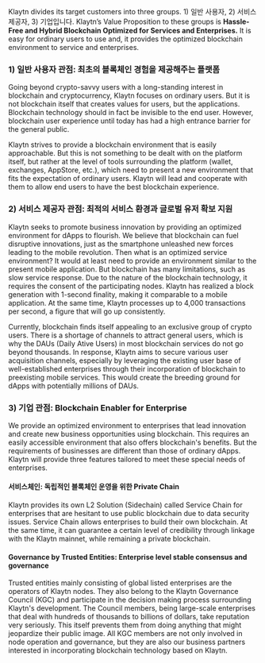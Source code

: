 Klaytn divides its target customers into three groups. 1) 일반 사용자, 2) 서비스 제공자, 3) 기업입니다. Klaytn’s Value Proposition to these groups is **Hassle-Free and Hybrid Blockchain Optimized for Services and Enterprises.** It is easy for ordinary users to use and, it provides the optimized blockchain environment to service and enterprises.

### 1) 일반 사용자 관점: 최초의 블록체인 경험을 제공해주는 플랫폼 <a id="1-ordinary-users-point-of-view-platform-that-provides-the-first-blockchain-exper"></a>

Going beyond crypto-savvy users with a long-standing interest in blockchain and cryptocurrency, Klaytn focuses on ordinary users. But it is not blockchain itself that creates values for users, but the applications. Blockchain technology should in fact be invisible to the end user. However, blockchain user experience until today has had a high entrance barrier for the general public.

Klaytn strives to provide a blockchain environment that is easily approachable. But this is not something to be dealt with on the platform itself, but rather at the level of tools surrounding the platform (wallet, exchanges, AppStore, etc.), which need to present a new environment that fits the expectation of ordinary users. Klaytn will lead and cooperate with them to allow end users to have the best blockchain experience.

### 2) 서비스 제공자 관점: 최적의 서비스 환경과 글로벌 유저 확보 지원 <a id="2-service-provider-s-point-of-view-support-of-optimized-service-environment-and"></a>

Klaytn seeks to promote business innovation by providing an optimized environment for dApps to flourish. We believe that blockchain can fuel disruptive innovations, just as the smartphone unleashed new forces leading to the mobile revolution. Then what is an optimized service environment? It would at least need to provide an environment similar to the present mobile application. But blockchain has many limitations, such as slow service response. Due to the nature of the blockchain technology, it requires the consent of the participating nodes. Klaytn has realized a block generation with 1-second finality, making it comparable to a mobile application. At the same time, Klaytn processes up to 4,000 transactions per second, a figure that will go up consistently.

Currently, blockchain finds itself appealing to an exclusive group of crypto users. There is a shortage of channels to attract general users, which is why the DAUs (Daily Ative Users) in most blockchain services do not go beyond thousands. In response, Klaytn aims to secure various user acquisition channels, especially by leveraging the existing user base of well-established enterprises through their incorporation of blockchain to preexisting mobile services. This would create the breeding ground for dApps with potentially millions of DAUs.

### 3) 기업 관점: Blockchain Enabler for Enterprise <a id="3-enterprises-point-of-view-blockchain-enabler-for-enterprise"></a>

We provide an optimized environment to enterprises that lead innovation and create new business opportunities using blockchain. This requires an easily accessible environment that also offers blockchain's benefits. But the requirements of businesses are different than those of ordinary dApps. Klaytn will provide three features tailored to meet these special needs of enterprises.

#### 서비스체인: 독립적인 블록체인 운영을 위한 Private Chain <a id="service-chain-private-chain-for-independent-operation-of-blockchain"></a>

Klaytn provides its own L2 Solution (Sidechain) called Service Chain for enterprises that are hesitant to use public blockchain due to data security issues. Service Chain allows enterprises to build their own blockchain. At the same time, it can guarantee a certain level of credibility through linkage with the Klaytn mainnet, while remaining a private blockchain.

#### Governance by Trusted Entities: Enterprise level stable consensus and governance <a id="governance-by-enterprises-enterprise-level-stable-consensus-and-governance"></a>

Trusted entities mainly consisting of global listed enterprises are the operators of Klaytn nodes. They also belong to the Klaytn Governance Council (KGC) and participate in the decision making process surrounding Klaytn's development. The Council members, being large-scale enterprises that deal with hundreds of thousands to billions of dollars, take reputation very seriously. This itself prevents them from doing anything that might jeopardize their public image. All KGC members are not only involved in node operation and governance, but they are also our business partners interested in incorporating blockchain technology based on Klaytn.